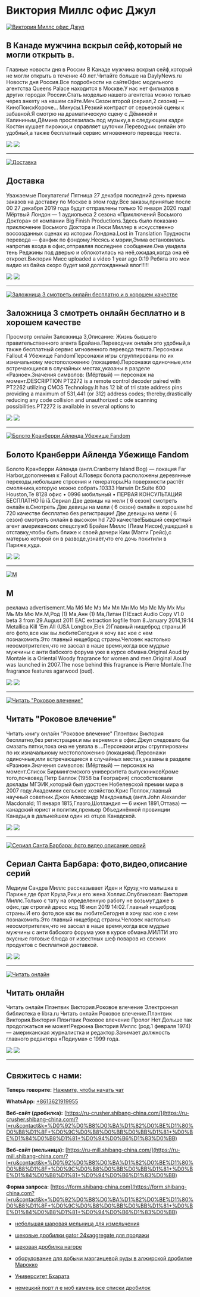 # Виктория Миллс офис Джул

<a href="https://swt.shibang-china.com/?l=ru&img&k=%D0%92%D0%B8%D0%BA%D1%82%D0%BE%D1%80%D0%B8%D1%8F+%D0%9C%D0%B8%D0%BB%D0%BB%D1%81+%D0%BE%D1%84%D0%B8%D1%81+%D0%94%D0%B6%D1%83%D0%BB" target="_blank">![Виктория Миллс офис Джул](http://static.shibang-china.com/all-800x300/573.jpg)</a>

## В Канаде мужчина вскрыл сейф,который не могли открыть в.
Главные новости дня в России В Канаде мужчина вскрыл сейф,который не могли открыть в течение 40 лет.Читайте больше на DaylyNews.ru Новости дня Россия.Все подробности на сайтеОфис модельного агентства Queens Palace находится в Москве.У нас нет филиалов в других городах России.Стать моделью нашего агентства можно только через анкету на нашем сайте.Меч.Сезон второй (сериал,2 сезона) — КиноПоискКороче… Минусы.1.Резкий контраст от серьезной сцены к забавной.Я смотрю на драматическую сцену с Дёминой и Калининым,Дёмина прослезилась под музыку,а в следующем кадре Костян кушает пирожки,и справляет шуточки.Переводчик онлайн это удобный,а также бесплатный сервис мгновенного перевода текста.


<a href="https://whatsapp.shibangsoft.com/WhatsApp.php" target="_blank" title="WhatsApp">![](http://static.shibang-china.com/icon/whatsapp.png)</a> <a href="https://swt.shibang-china.com/?l=ru&icon&k=%D0%92%D0%B8%D0%BA%D1%82%D0%BE%D1%80%D0%B8%D1%8F+%D0%9C%D0%B8%D0%BB%D0%BB%D1%81+%D0%BE%D1%84%D0%B8%D1%81+%D0%94%D0%B6%D1%83%D0%BB" target="_blank">![](http://static.shibang-china.com/icon/chat-ru.png)</a>

---

<a href="https://swt.shibang-china.com/?l=ru&img&k=%D0%92%D0%B8%D0%BA%D1%82%D0%BE%D1%80%D0%B8%D1%8F+%D0%9C%D0%B8%D0%BB%D0%BB%D1%81+%D0%BE%D1%84%D0%B8%D1%81+%D0%94%D0%B6%D1%83%D0%BB" target="_blank">![Доставка](http://static.shibang-china.com/all-800x300/1205.jpg)</a>

## Доставка
Уважаемые Покупатели! Пятница 27 декабря последний день приема заказов на доставку по Москве в этом году.Все заказы,принятые после 00 27 декабря 2019 года будут отправлены только 10 января 2020 года!Мёртвый Лондон — 1 аудиопьеса 2 сезона &#171;Приключений Восьмого Доктора&#187; от компании Big Finish Productions.Здесь было показано приключение Восьмого Доктора и Люси Миллер в искусственно воссозданных сценах из истории Лондона.Lost in Translation Трудности перевода — фанфик по фэндому.Несясь к мэрии,Эмма остановилась напротив входа в офис,отправляя последнее сообщение.Она увидела тень Реджины под дверью и облокотилась на неё,ожидая,когда она её откроет.Виктория Мисс uploaded a video 1 year ago 0:19 Ребята это мои видио из байка скоро будет мой долгожданный влог!!!!!


<a href="https://whatsapp.shibangsoft.com/WhatsApp.php" target="_blank" title="WhatsApp">![](http://static.shibang-china.com/icon/whatsapp.png)</a> <a href="https://swt.shibang-china.com/?l=ru&icon&k=%D0%92%D0%B8%D0%BA%D1%82%D0%BE%D1%80%D0%B8%D1%8F+%D0%9C%D0%B8%D0%BB%D0%BB%D1%81+%D0%BE%D1%84%D0%B8%D1%81+%D0%94%D0%B6%D1%83%D0%BB" target="_blank">![](http://static.shibang-china.com/icon/chat-ru.png)</a>

---

<a href="https://swt.shibang-china.com/?l=ru&img&k=%D0%92%D0%B8%D0%BA%D1%82%D0%BE%D1%80%D0%B8%D1%8F+%D0%9C%D0%B8%D0%BB%D0%BB%D1%81+%D0%BE%D1%84%D0%B8%D1%81+%D0%94%D0%B6%D1%83%D0%BB" target="_blank">![Заложница 3 смотреть онлайн бесплатно и в хорошем качестве](http://static.shibang-china.com/all-800x300/235.jpg)</a>

## Заложница 3 смотреть онлайн бесплатно и в хорошем качестве
Просмотр онлайн Заложница 3,Описание: Жизнь бывшего правительственного агента Брайана.Переводчик онлайн это удобный,а также бесплатный сервис мгновенного перевода текста.Персонажи Fallout 4 Убежище FandomПерсонажи игры сгруппированы по их изначальному местоположению (локациям).Персонажи одиночные,или встречающиеся в случайных местах,указаны в разделе &#171;Разное&#187;.Значения символов: (Мёртвый) — персонаж на момент.DESCRIPTION PT2272 is a remote control decoder paired with PT2262 utilizing CMOS Technology.It has 12 bit of tri state address pins providing a maximum of 531,441 (or 312) address codes; thereby,drastically reducing any code collision and unauthorized c ode scanning possibilities.PT2272 is available in several options to


<a href="https://whatsapp.shibangsoft.com/WhatsApp.php" target="_blank" title="WhatsApp">![](http://static.shibang-china.com/icon/whatsapp.png)</a> <a href="https://swt.shibang-china.com/?l=ru&icon&k=%D0%92%D0%B8%D0%BA%D1%82%D0%BE%D1%80%D0%B8%D1%8F+%D0%9C%D0%B8%D0%BB%D0%BB%D1%81+%D0%BE%D1%84%D0%B8%D1%81+%D0%94%D0%B6%D1%83%D0%BB" target="_blank">![](http://static.shibang-china.com/icon/chat-ru.png)</a>

---

<a href="https://swt.shibang-china.com/?l=ru&img&k=%D0%92%D0%B8%D0%BA%D1%82%D0%BE%D1%80%D0%B8%D1%8F+%D0%9C%D0%B8%D0%BB%D0%BB%D1%81+%D0%BE%D1%84%D0%B8%D1%81+%D0%94%D0%B6%D1%83%D0%BB" target="_blank">![Болото Кранберри Айленда Убежище Fandom](http://static.shibang-china.com/all-800x300/402.jpg)</a>

## Болото Кранберри Айленда Убежище Fandom
Болото Кранберри Айленда (англ.Cranberry Island Bog) — локация Far Harbor,дополнения к Fallout 4.Поверх болота расположены деревянные переходы,небольшие строения и генераторы.На поверхности растёт смоляника,которую можно собрать.10333 Harwin Dr.Suite 600 Houston,Te 8128 офис • 0996 мобильный • ПЕРВАЯ КОНСУЛЬТАЦИЯ БЕСПЛАТНО &#204;&#251; &#237;&#229;.Сериал Две девицы на мели ( 6 сезон) смотреть онлайн в.Смотреть Две девицы на мели ( 6 сезон) онлайн в хорошем hd 720 качестве бесплатно без регистрации! Две девицы на мели ( 6 сезон) смотреть онлайн в высоком hd 720 качестве!Бывший секретный агент американских спецслужб Брайан Миллс (Лиам Нисон),ушедший в отставку,чтобы быть ближе к своей дочери Ким (Мэгги Грейс),с матерью которой он в разводе,узнаёт,что его дочь похитили в Париже,куда.


<a href="https://whatsapp.shibangsoft.com/WhatsApp.php" target="_blank" title="WhatsApp">![](http://static.shibang-china.com/icon/whatsapp.png)</a> <a href="https://swt.shibang-china.com/?l=ru&icon&k=%D0%92%D0%B8%D0%BA%D1%82%D0%BE%D1%80%D0%B8%D1%8F+%D0%9C%D0%B8%D0%BB%D0%BB%D1%81+%D0%BE%D1%84%D0%B8%D1%81+%D0%94%D0%B6%D1%83%D0%BB" target="_blank">![](http://static.shibang-china.com/icon/chat-ru.png)</a>

---

<a href="https://swt.shibang-china.com/?l=ru&img&k=%D0%92%D0%B8%D0%BA%D1%82%D0%BE%D1%80%D0%B8%D1%8F+%D0%9C%D0%B8%D0%BB%D0%BB%D1%81+%D0%BE%D1%84%D0%B8%D1%81+%D0%94%D0%B6%D1%83%D0%BB" target="_blank">![М](http://static.shibang-china.com/all-800x300/701.jpg)</a>

## М
реклама advertisement.Ма Мб Ме Мз Ми Мл Мн Мо Мр Мс Му Мх Мы Мь Мэ Мю Мя.М,Род (1) Ма,Анн (1) Ма,Литан (1)Exact Audio Copy V1.0 beta 3 from 29.August 2011 EAC extraction logfile from 8.January 2014,19:14 Metallica Kill 'Em All (USA Longbox,Elek 2)Главный нищеброд страны.И его фото,все как вы любитеСегодня я хочу вас кое с кем познакомить.Это главный нищеброд страны.Человек настолько неосмотрителен,что не зассал в наше время,когда все мудрые мужчины с анти бабского форума уже в курсе обмана.Original Aoud by Montale is a Oriental Woody fragrance for women and men.Original Aoud was launched in 2007.The nose behind this fragrance is Pierre Montale.The fragrance features agarwood (oud).


<a href="https://whatsapp.shibangsoft.com/WhatsApp.php" target="_blank" title="WhatsApp">![](http://static.shibang-china.com/icon/whatsapp.png)</a> <a href="https://swt.shibang-china.com/?l=ru&icon&k=%D0%92%D0%B8%D0%BA%D1%82%D0%BE%D1%80%D0%B8%D1%8F+%D0%9C%D0%B8%D0%BB%D0%BB%D1%81+%D0%BE%D1%84%D0%B8%D1%81+%D0%94%D0%B6%D1%83%D0%BB" target="_blank">![](http://static.shibang-china.com/icon/chat-ru.png)</a>

---

<a href="https://swt.shibang-china.com/?l=ru&img&k=%D0%92%D0%B8%D0%BA%D1%82%D0%BE%D1%80%D0%B8%D1%8F+%D0%9C%D0%B8%D0%BB%D0%BB%D1%81+%D0%BE%D1%84%D0%B8%D1%81+%D0%94%D0%B6%D1%83%D0%BB" target="_blank">![Читать &quot;Роковое влечение&quot;](http://static.shibang-china.com/all-800x300/1325.jpg)</a>

## Читать &quot;Роковое влечение&quot;
Читать книгу онлайн &quot;Роковое влечение&quot; Плэнтвик Виктория бесплатно,без регистрации.и мы вернемся в офис.Джул следовало бы смазать пятки,пока она не увязла в …Персонажи игры сгруппированы по их изначальному местоположению (локациям).Персонажи одиночные,или встречающиеся в случайных местах,указаны в разделе &#171;Разное&#187;.Значения символов: (Мёртвый) — персонаж на момент.Список Бирмингемского университета выпускниковКроме того,почвовед Петр Баллок (1958 ba География) способствовали доклады МГЭИК,который был удостоен Нобелевской премии мира в 2007 году.Академики сельское хозяйство.Крис Поллок,главный научный советник.Джон Александр Макдональд (англ.John Alexander Macdonald; 11 января 1815,Глазго,Шотландия — 6 июня 1891,Оттава) — канадский юрист и политик,премьер Объединённой провинции Канады,а в дальнейшем один из отцов Канадской.


<a href="https://whatsapp.shibangsoft.com/WhatsApp.php" target="_blank" title="WhatsApp">![](http://static.shibang-china.com/icon/whatsapp.png)</a> <a href="https://swt.shibang-china.com/?l=ru&icon&k=%D0%92%D0%B8%D0%BA%D1%82%D0%BE%D1%80%D0%B8%D1%8F+%D0%9C%D0%B8%D0%BB%D0%BB%D1%81+%D0%BE%D1%84%D0%B8%D1%81+%D0%94%D0%B6%D1%83%D0%BB" target="_blank">![](http://static.shibang-china.com/icon/chat-ru.png)</a>

---

<a href="https://swt.shibang-china.com/?l=ru&img&k=%D0%92%D0%B8%D0%BA%D1%82%D0%BE%D1%80%D0%B8%D1%8F+%D0%9C%D0%B8%D0%BB%D0%BB%D1%81+%D0%BE%D1%84%D0%B8%D1%81+%D0%94%D0%B6%D1%83%D0%BB" target="_blank">![Сериал Санта Барбара: фото,видео,описание серий](http://static.shibang-china.com/all-800x300/925.jpg)</a>

## Сериал Санта Барбара: фото,видео,описание серий
Медиум Сандра Миллс рассказывает Иден и Крузу,что малышка в Париже,где брат Круза,Рик,и его жена Холлис.Опубликовал: Виктория Миллс.Только с тату на определенную работу не возьмут,даже в офис,где строгий дресс код 16 июл 2019 14:02.Главный нищеброд страны.И его фото,все как вы любитеСегодня я хочу вас кое с кем познакомить.Это главный нищеброд страны.Человек настолько неосмотрителен,что не зассал в наше время,когда все мудрые мужчины с анти бабского форума уже в курсе обмана.МИЛТИ это вкусные готовые блюда от известных шеф поваров из свежих продуктов с бесплатной доставкой.


<a href="https://whatsapp.shibangsoft.com/WhatsApp.php" target="_blank" title="WhatsApp">![](http://static.shibang-china.com/icon/whatsapp.png)</a> <a href="https://swt.shibang-china.com/?l=ru&icon&k=%D0%92%D0%B8%D0%BA%D1%82%D0%BE%D1%80%D0%B8%D1%8F+%D0%9C%D0%B8%D0%BB%D0%BB%D1%81+%D0%BE%D1%84%D0%B8%D1%81+%D0%94%D0%B6%D1%83%D0%BB" target="_blank">![](http://static.shibang-china.com/icon/chat-ru.png)</a>

---

<a href="https://swt.shibang-china.com/?l=ru&img&k=%D0%92%D0%B8%D0%BA%D1%82%D0%BE%D1%80%D0%B8%D1%8F+%D0%9C%D0%B8%D0%BB%D0%BB%D1%81+%D0%BE%D1%84%D0%B8%D1%81+%D0%94%D0%B6%D1%83%D0%BB" target="_blank">![Читать онлайн](http://static.shibang-china.com/all-800x300/397.jpg)</a>

## Читать онлайн
Читать онлайн Плэнтвик Виктория.Роковое влечение Электронная библиотека e libra.ru Читать онлайн Роковое влечение.Плэнтвик Виктория.Виктория Плэнтвик Роковое влечение Пролог Нет.Дольше так продолжаться не может!Реджина Виктория Миллс (род.1 февраля 1974) — американская журналистка и редактор.Занимает должность главного редактора &#171;Подиума&#187; с 1999 года.

<a href="https://whatsapp.shibangsoft.com/WhatsApp.php" target="_blank" title="WhatsApp">![](http://static.shibang-china.com/icon/whatsapp.png)</a> <a href="https://swt.shibang-china.com/?l=ru&icon&k=%D0%92%D0%B8%D0%BA%D1%82%D0%BE%D1%80%D0%B8%D1%8F+%D0%9C%D0%B8%D0%BB%D0%BB%D1%81+%D0%BE%D1%84%D0%B8%D1%81+%D0%94%D0%B6%D1%83%D0%BB" target="_blank">![](http://static.shibang-china.com/icon/chat-ru.png)</a>

---
## Свяжитесь с нами:

**Теперь говорите:** [Нажмите, чтобы начать чат](https://swt.shibang-china.com?l=ru&contact&k=%D0%92%D0%B8%D0%BA%D1%82%D0%BE%D1%80%D0%B8%D1%8F+%D0%9C%D0%B8%D0%BB%D0%BB%D1%81+%D0%BE%D1%84%D0%B8%D1%81+%D0%94%D0%B6%D1%83%D0%BB)

**WhatsApp:**  [+8613621919955](https://whatsapp.shibangsoft.com/WhatsApp.php)

**Веб-сайт (дробилка):** [https://ru-crusher.shibang-china.com/](https://ru-crusher.shibang-china.com/?l=ru&contact&k=%D0%92%D0%B8%D0%BA%D1%82%D0%BE%D1%80%D0%B8%D1%8F+%D0%9C%D0%B8%D0%BB%D0%BB%D1%81+%D0%BE%D1%84%D0%B8%D1%81+%D0%94%D0%B6%D1%83%D0%BB)

**Веб-сайт (мельница):** [https://ru-mill.shibang-china.com/](https://ru-mill.shibang-china.com/?l=ru&contact&k=%D0%92%D0%B8%D0%BA%D1%82%D0%BE%D1%80%D0%B8%D1%8F+%D0%9C%D0%B8%D0%BB%D0%BB%D1%81+%D0%BE%D1%84%D0%B8%D1%81+%D0%94%D0%B6%D1%83%D0%BB)

**Форма запроса:** [https://form.shibang-china.com](https://form.shibang-china.com?l=ru&contact&k=%D0%92%D0%B8%D0%BA%D1%82%D0%BE%D1%80%D0%B8%D1%8F+%D0%9C%D0%B8%D0%BB%D0%BB%D1%81+%D0%BE%D1%84%D0%B8%D1%81+%D0%94%D0%B6%D1%83%D0%BB)

* [небольшая шаровая мельница для измельчения](../124/%D0%BD%D0%B5%D0%B1%D0%BE%D0%BB%D1%8C%D1%88%D0%B0%D1%8F%20%D1%88%D0%B0%D1%80%D0%BE%D0%B2%D0%B0%D1%8F%20%D0%BC%D0%B5%D0%BB%D1%8C%D0%BD%D0%B8%D1%86%D0%B0%20%D0%B4%D0%BB%D1%8F%20%D0%B8%D0%B7%D0%BC%D0%B5%D0%BB%D1%8C%D1%87%D0%B5%D0%BD%D0%B8%D1%8F.md)

* [щековые дробилки gator 24xaggregate для продажи](../124/%D1%89%D0%B5%D0%BA%D0%BE%D0%B2%D1%8B%D0%B5%20%D0%B4%D1%80%D0%BE%D0%B1%D0%B8%D0%BB%D0%BA%D0%B8%20gator%2024xaggregate%20%D0%B4%D0%BB%D1%8F%20%D0%BF%D1%80%D0%BE%D0%B4%D0%B0%D0%B6%D0%B8.md)

* [щековая дробилка нагоре](../124/%D1%89%D0%B5%D0%BA%D0%BE%D0%B2%D0%B0%D1%8F%20%D0%B4%D1%80%D0%BE%D0%B1%D0%B8%D0%BB%D0%BA%D0%B0%20%D0%BD%D0%B0%D0%B3%D0%BE%D1%80%D0%B5.md)

* [оборудование для добычи марганцевой руды в алжирской дробилке Марокко](../123/%D0%BE%D0%B1%D0%BE%D1%80%D1%83%D0%B4%D0%BE%D0%B2%D0%B0%D0%BD%D0%B8%D0%B5%20%D0%B4%D0%BB%D1%8F%20%D0%B4%D0%BE%D0%B1%D1%8B%D1%87%D0%B8%20%D0%BC%D0%B0%D1%80%D0%B3%D0%B0%D0%BD%D1%86%D0%B5%D0%B2%D0%BE%D0%B9%20%D1%80%D1%83%D0%B4%D1%8B%20%D0%B2%20%D0%B0%D0%BB%D0%B6%D0%B8%D1%80%D1%81%D0%BA%D0%BE%D0%B9%20%D0%B4%D1%80%D0%BE%D0%B1%D0%B8%D0%BB%D0%BA%D0%B5%20%D0%9C%D0%B0%D1%80%D0%BE%D0%BA%D0%BA%D0%BE.md)

* [Университет Бхарата](../121/%D0%A3%D0%BD%D0%B8%D0%B2%D0%B5%D1%80%D1%81%D0%B8%D1%82%D0%B5%D1%82%20%D0%91%D1%85%D0%B0%D1%80%D0%B0%D1%82%D0%B0.md)

* [немецкий порт л е моб камень все списки дробилок](../124/%D0%BD%D0%B5%D0%BC%D0%B5%D1%86%D0%BA%D0%B8%D0%B9%20%D0%BF%D0%BE%D1%80%D1%82%20%D0%BB%20%D0%B5%20%D0%BC%D0%BE%D0%B1%20%D0%BA%D0%B0%D0%BC%D0%B5%D0%BD%D1%8C%20%D0%B2%D1%81%D0%B5%20%D1%81%D0%BF%D0%B8%D1%81%D0%BA%D0%B8%20%D0%B4%D1%80%D0%BE%D0%B1%D0%B8%D0%BB%D0%BE%D0%BA.md)